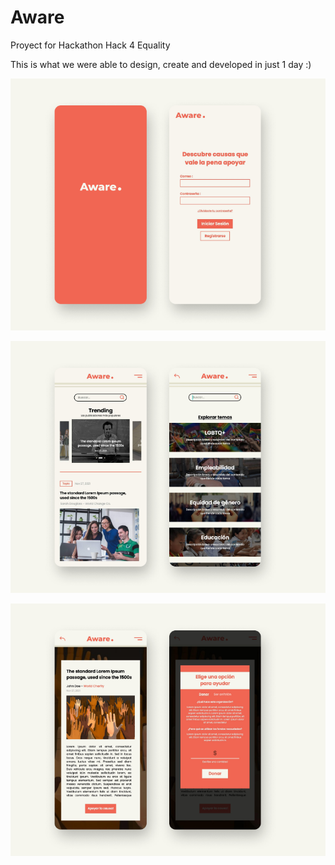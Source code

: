 # Aware
Proyect for Hackathon Hack 4 Equality

This is what we were able to design, create and developed in just 1 day :)

![Loading and Login screens](README_images/image1.png)

![Home and Search screens](README_images/image2.png)

![Post screen and popup](README_images/image3.png)


